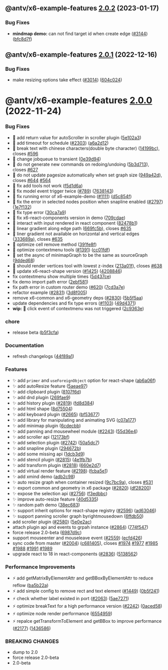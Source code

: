 ## @antv/x6-example-features [2.0.2](https://github.com/antvis/X6/compare/@antv/x6-example-features@2.0.1...@antv/x6-example-features@2.0.2) (2023-01-17)


### Bug Fixes

* **mindmap demo:** can not find target id when create edge ([#3144](https://github.com/antvis/X6/issues/3144)) ([bfc8d7f](https://github.com/antvis/X6/commit/bfc8d7f17ac900f70b696c1fa7a3f3f3a389103f))

## @antv/x6-example-features [2.0.1](https://github.com/antvis/X6/compare/@antv/x6-example-features@2.0.0...@antv/x6-example-features@2.0.1) (2022-12-16)


### Bug Fixes

* make resizing options take effect ([#3014](https://github.com/antvis/X6/issues/3014)) ([604c024](https://github.com/antvis/X6/commit/604c0244cd71ec8e911754dfe524f12c04e4e9ad))

# @antv/x6-example-features [2.0.0](https://github.com/antvis/X6/compare/@antv/x6-example-features@1.1.2...@antv/x6-example-features@2.0.0) (2022-11-24)


### Bug Fixes

* 🐛 add return value for autoScroller in scroller plugin ([5e102a3](https://github.com/antvis/X6/commit/5e102a39c5bd14a478edd4f36c4264997027c2a9))
* 🐛 add timeout for schedule ([#2303](https://github.com/antvis/X6/issues/2303)) ([a6a2d12](https://github.com/antvis/X6/commit/a6a2d12b07add27ef19eebbf7b5ca7cd17dde09e))
* 🐛 break text with chinese characters(double byte character) ([14199bc](https://github.com/antvis/X6/commit/14199bc8529adddb347ef934926503a789b64980)), closes [#596](https://github.com/antvis/X6/issues/596)
* 🐛 change jobqueue to transient ([0e39d94](https://github.com/antvis/X6/commit/0e39d9447bc8c0ba0b11c272bf9b64df9ba95a33))
* 🐛 do not generate new commands on redoing/undoing ([5b3d713](https://github.com/antvis/X6/commit/5b3d7133f3a7b4841f461e67af5963ec84820741)), closes [#627](https://github.com/antvis/X6/issues/627)
* 🐛 do not update pagesize automatically when set graph size ([949a42d](https://github.com/antvis/X6/commit/949a42dacfc5023d25bcabc0a3a1a7d8578f1b96)), closes [#644](https://github.com/antvis/X6/issues/644) [#564](https://github.com/antvis/X6/issues/564)
* 🐛 fix add tools not work ([f5d1d6a](https://github.com/antvis/X6/commit/f5d1d6a326021247ee8967675fc9490ddbb6d0aa))
* 🐛 fix model event trigger twice ([#789](https://github.com/antvis/X6/issues/789)) ([7638143](https://github.com/antvis/X6/commit/7638143b04c0a50a333200423753f6bd19a6ceb3))
* 🐛 fix running error of x6-example-demo ([#1111](https://github.com/antvis/X6/issues/1111)) ([d5c854f](https://github.com/antvis/X6/commit/d5c854f644e4926dba2913a216870bdbaafd425a))
* 🐛 fix the error in selected nodes position when snapline enabled ([#2797](https://github.com/antvis/X6/issues/2797)) ([1e7f132](https://github.com/antvis/X6/commit/1e7f132bed15006cc5535f1294f0b8a545dd6441))
* 🐛 fix type error ([30ca7a9](https://github.com/antvis/X6/commit/30ca7a92817d28e58589413e36d3d2931360b8ae))
* 🐛 fix x6-react-components version in demo ([709cdae](https://github.com/antvis/X6/commit/709cdae33d13acfd77af11e8bb5fb4f493dd5bd5))
* 🐛 interact with input rendered in react component ([82478b1](https://github.com/antvis/X6/commit/82478b1d66e3b8b4346dab9041cb00e54fea9be1))
* 🐛 linear gradient along edge path ([669fc5b](https://github.com/antvis/X6/commit/669fc5bd2d57635ce9d45dc0470674dad74f4add)), closes [#635](https://github.com/antvis/X6/issues/635)
* 🐛 liner gradient not available on horizontal and vertical edges ([333689a](https://github.com/antvis/X6/commit/333689a880a30dbc0879705b7f655cec8d30f1df)), closes [#635](https://github.com/antvis/X6/issues/635)
* 🐛 optimize cell remove method ([391fe8f](https://github.com/antvis/X6/commit/391fe8fd88f10d936c5860f465c7a423632f30f9))
* 🐛 optimize contextmenu tools ([#1391](https://github.com/antvis/X6/issues/1391)) ([cc01fdf](https://github.com/antvis/X6/commit/cc01fdf208f4fbd283a6ce3d7a106716e8e10300))
* 🐛 set the async of minimapGraph to be the same as sourceGraph ([9dded68](https://github.com/antvis/X6/commit/9dded6853d66b86e7bbeb738b2df15b51d1a8627))
* 🐛 should render vertices tool with lowest z-index ([213a01f](https://github.com/antvis/X6/commit/213a01fca28b1e790ce58d228aa460ea798bb98f)), closes [#638](https://github.com/antvis/X6/issues/638)
* 🐛 update x6-react-shape version ([#1425](https://github.com/antvis/X6/issues/1425)) ([4208846](https://github.com/antvis/X6/commit/4208846337326d8983f1662faa8da67efd8568b4))
* fix contextmenu show multiple times ([5d437ce](https://github.com/antvis/X6/commit/5d437cef07427bf9f2cbae9b2e08dd4a6544ff70))
* fix demo import path error ([2ebf581](https://github.com/antvis/X6/commit/2ebf581dc1ec9c5ee4501917a7cbddbbb4b69c0f))
* fix path error in custom router demo ([#620](https://github.com/antvis/X6/issues/620)) ([7cd3a7e](https://github.com/antvis/X6/commit/7cd3a7e57d772481ad33949ee832a36aab59ef3a))
* refactor example ([#2831](https://github.com/antvis/X6/issues/2831)) ([3d8f005](https://github.com/antvis/X6/commit/3d8f005696021f1d9f91a96812ebadce179f2d73))
* remove x6-common and x6-geometry deps ([#2830](https://github.com/antvis/X6/issues/2830)) ([5b5f5aa](https://github.com/antvis/X6/commit/5b5f5aa7ea6fded1b15abc79b9b5a5e2281b3ab9))
* update dependencies and fix type errors ([#1103](https://github.com/antvis/X6/issues/1103)) ([49d4371](https://github.com/antvis/X6/commit/49d43716ada672e609e4e6d9c6fdca3f494b6f68))
* **wip:** 🐛 click event of contextmenu was not triggered ([2c9363e](https://github.com/antvis/X6/commit/2c9363e46904979901d4b467995d289c094d329a))


### chore

* release beta ([b5f3cfa](https://github.com/antvis/X6/commit/b5f3cfa2042f5196a995a38a8f41f140cabdce57))


### Documentation

* refresh changelogs ([44f89a1](https://github.com/antvis/X6/commit/44f89a1e1a85513a9bf548be87be38e3cdc82574))


### Features

* ✨ add `primer` and `useForeignObject` option for react-shape ([ab6a06f](https://github.com/antvis/X6/commit/ab6a06f1fe70b71ae31acc47b0d9cb02c86097e2))
* ✨ add autoResize feature ([5aeae97](https://github.com/antvis/X6/commit/5aeae976cd7638b2b5c05bc12bc56b562366fe5f))
* ✨ add clipboard plugin ([8107f6d](https://github.com/antvis/X6/commit/8107f6df5de52a33e1b8094a44d59ee7fd2a8042))
* ✨ add dnd plugin ([269fae9](https://github.com/antvis/X6/commit/269fae9e5eeb969c6a7884373aa3a32002c064e6))
* ✨ add history plugin ([#2819](https://github.com/antvis/X6/issues/2819)) ([fd8d384](https://github.com/antvis/X6/commit/fd8d384a29d0f2e02bf066efd19ed3f92614c524))
* ✨ add html shape ([8d75504](https://github.com/antvis/X6/commit/8d7550413f9f6f3177eab9d0f7fef14c55949fb8))
* ✨ add keyboard plugin ([#2665](https://github.com/antvis/X6/issues/2665)) ([bf53677](https://github.com/antvis/X6/commit/bf536778ca7ee3229390dfcfcb085ec55edd9fb2))
* ✨ add library for manipulating and animating SVG ([c07a177](https://github.com/antvis/X6/commit/c07a17785fc99372baaa66ea2525acf1d332fa11))
* ✨ add minimap plugin ([6cdecbb](https://github.com/antvis/X6/commit/6cdecbbba9a4db1f67189e23fb89f2a7ba2af99e))
* ✨ add panning and mousewheel module ([#2243](https://github.com/antvis/X6/issues/2243)) ([55d36e4](https://github.com/antvis/X6/commit/55d36e46808a4c79b086d7798bce396d5211a1dc))
* ✨ add scroller api ([12173bf](https://github.com/antvis/X6/commit/12173bf500624f197ed56cf6a797499587178cba))
* ✨ add selection plugin ([#2742](https://github.com/antvis/X6/issues/2742)) ([50a5dc7](https://github.com/antvis/X6/commit/50a5dc7cd8c2e39a1f8bf8359a0eb189dda8cb86))
* ✨ add snapline plugin ([294672b](https://github.com/antvis/X6/commit/294672b3066b15ab834ce2a3172facc49004c950))
* ✨ add some missing api ([1dcb3d9](https://github.com/antvis/X6/commit/1dcb3d92fd83e5dfd1a1af9670d539a99dd9f55a))
* ✨ add stencil plugin ([#2815](https://github.com/antvis/X6/issues/2815)) ([4e1fb7b](https://github.com/antvis/X6/commit/4e1fb7bef8ff5548edf2529eb27be0a66a600996))
* ✨ add transform plugin ([#2818](https://github.com/antvis/X6/issues/2818)) ([660e2d7](https://github.com/antvis/X6/commit/660e2d7689bfa59a0f4a4a5e3c0ace70dec21e9e))
* ✨ add virtual render feature ([#2198](https://github.com/antvis/X6/issues/2198)) ([fcba5e1](https://github.com/antvis/X6/commit/fcba5e14808d44c80b658c090cc2a4ebcdc64f6d))
* ✨ add xmind demo ([adb2c98](https://github.com/antvis/X6/commit/adb2c98e23e93b7084fd20f05801f2595d4ac990))
* ✨ auto resize graph when container resized ([9c7bc9a](https://github.com/antvis/X6/commit/9c7bc9a4bb210451283663cd99a29bd6c79e2ec4)), closes [#531](https://github.com/antvis/X6/issues/531)
* ✨ export common and geometry in x6 package ([#2820](https://github.com/antvis/X6/issues/2820)) ([df28200](https://github.com/antvis/X6/commit/df282000cc5e17521147c77c210e172c444c9938))
* ✨ expose the selection api ([#2756](https://github.com/antvis/X6/issues/2756)) ([f3edbbc](https://github.com/antvis/X6/commit/f3edbbc95d2038a61116fa71bb0c3016f1c92d5e))
* ✨ improve auto-resize feature ([40d5335](https://github.com/antvis/X6/commit/40d53355cedc0bbbeb1e26948b67254dc6a40d85))
* ✨ random path demo ([38ec683](https://github.com/antvis/X6/commit/38ec683673e2da64296521f23a91f951a442adc0))
* ✨ support inherit options for react-shape registry ([#2596](https://github.com/antvis/X6/issues/2596)) ([ad63046](https://github.com/antvis/X6/commit/ad63046e89fa5853b0cf15947af1ed2a7b625188))
* ✨ support panning scroller graph byrightmousedown ([6ffdb50](https://github.com/antvis/X6/commit/6ffdb5004401b30ff5852a08de9286a934780be3))
* add scroller plugin ([#2580](https://github.com/antvis/X6/issues/2580)) ([5e0e2ac](https://github.com/antvis/X6/commit/5e0e2acde7d7e259ea27d001983e950878d0ecc8))
* attach plugin api and events to grpah instance ([#2864](https://github.com/antvis/X6/issues/2864)) ([774f547](https://github.com/antvis/X6/commit/774f547b85522eb2411dca949d36ecfe535503f3))
* force release 2.0-beta ([6987d9c](https://github.com/antvis/X6/commit/6987d9ce64454cd76f697d33f96715dbdf56524a))
* support mouseenter and mouseleave event ([#2559](https://github.com/antvis/X6/issues/2559)) ([ecfd426](https://github.com/antvis/X6/commit/ecfd4263b1266a128bf8651c4dd745ff8ab038b3))
* sync code from master ([#2004](https://github.com/antvis/X6/issues/2004)) ([c681405](https://github.com/antvis/X6/commit/c68140504bd21f654870f3d2fc1ad2f16f1113c8)), closes [#1974](https://github.com/antvis/X6/issues/1974) [#1977](https://github.com/antvis/X6/issues/1977) [#1985](https://github.com/antvis/X6/issues/1985) [#1988](https://github.com/antvis/X6/issues/1988) [#1991](https://github.com/antvis/X6/issues/1991) [#1989](https://github.com/antvis/X6/issues/1989)
* upgrade react to 18 in react-components ([#2836](https://github.com/antvis/X6/issues/2836)) ([5138562](https://github.com/antvis/X6/commit/5138562515ddbd3975adc9d93514f21d6fc2bb3e))


### Performance Improvements

* ⚡️ add getMatrixByElementAttr and getBBoxByElementAttr to reduce reflow ([ba5b22a](https://github.com/antvis/X6/commit/ba5b22a33a0af067d77735c5cc46a60a45734dca))
* ⚡️ add simple config to remove rect and text element ([#1449](https://github.com/antvis/X6/issues/1449)) ([0b5f241](https://github.com/antvis/X6/commit/0b5f2413f0b907316784149027615ae2d09616a4))
* ⚡️ check whether label existed in port ([#2063](https://github.com/antvis/X6/issues/2063)) ([5ae7271](https://github.com/antvis/X6/commit/5ae7271a25e804a9321aa80e31dcf6e43144728b))
* ⚡️ optimize breakText for a high performance version ([#2242](https://github.com/antvis/X6/issues/2242)) ([0aced58](https://github.com/antvis/X6/commit/0aced58056d908ec092bca1889b5ef367a94fe68))
* ⚡️ optimize node render performance ([6554959](https://github.com/antvis/X6/commit/65549599d2f82f8052d16776c8d36ce7ee2fba9b))
* ⚡️ repalce getTransformToElement and getBBox to improve performance ([#2177](https://github.com/antvis/X6/issues/2177)) ([1436586](https://github.com/antvis/X6/commit/1436586f85cc2e2f6ec71548f6d6c232be793154))


### BREAKING CHANGES

* dump to 2.0
* force release 2.0-beta
* 2.0-beta

